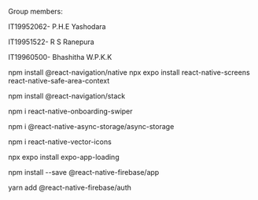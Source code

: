 Group members:   

IT19952062- P.H.E Yashodara    

IT19951522- R S Ranepura     

IT19960500- Bhashitha W.P.K.K  

            



npm install @react-navigation/native
npx expo install react-native-screens react-native-safe-area-context

npm install @react-navigation/stack

npm i react-native-onboarding-swiper

npm i @react-native-async-storage/async-storage

npm i react-native-vector-icons

npx expo install expo-app-loading

npm install --save @react-native-firebase/app

yarn add @react-native-firebase/auth
